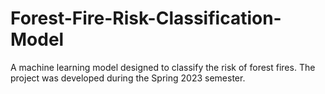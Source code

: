 # Forest-Fire-Risk-Classification-Model

A machine learning model designed to classify the risk of forest fires. The project was developed during the Spring 2023 semester. 
